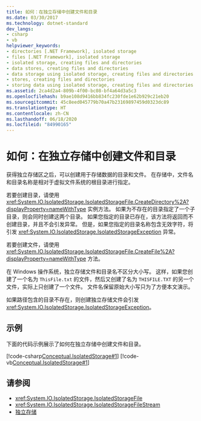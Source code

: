 ```yaml
---
title: 如何：在独立存储中创建文件和目录
ms.date: 03/30/2017
ms.technology: dotnet-standard
dev_langs:
- csharp
- vb
helpviewer_keywords:
- directories [.NET Framework], isolated storage
- files [.NET Framework], isolated storage
- isolated storage, creating files and directories
- data stores, creating files and directories
- data storage using isolated storage, creating files and directories
- stores, creating files and directories
- storing data using isolated storage, creating files and directories
ms.assetid: 2ca4d2a4-809b-4f00-bc08-bf4a64d3a5c3
ms.openlocfilehash: b9ae108d9416bb834fc230fde1e62b929c21eb20
ms.sourcegitcommit: 45c8eed045779b70a47b23169897459d0323dc89
ms.translationtype: HT
ms.contentlocale: zh-CN
ms.lasthandoff: 06/18/2020
ms.locfileid: "84990165"
---
```

# <a name="how-to-create-files-and-directories-in-isolated-storage"></a>如何：在独立存储中创建文件和目录

获得独立存储区之后，可以创建用于存储数据的目录和文件。 在存储中，文件名和目录名称是相对于虚拟文件系统的根目录进行指定。  
  
 若要创建目录，请使用 <xref:System.IO.IsolatedStorage.IsolatedStorageFile.CreateDirectory%2A?displayProperty=nameWithType> 实例方法。 如果为不存在的目录指定了一个子目录，则会同时创建这两个目录。 如果您指定的目录已存在，该方法将返回而不创建目录，并且不会引发异常。 但是，如果您指定的目录名称包含无效字符，将引发 <xref:System.IO.IsolatedStorage.IsolatedStorageException> 异常。  
  
 若要创建文件，请使用 <xref:System.IO.IsolatedStorage.IsolatedStorageFile.CreateFile%2A?displayProperty=nameWithType> 方法。  
  
 在 Windows 操作系统，独立存储文件和目录名不区分大小写。 这样，如果您创建了一个名为 `ThisFile.txt` 的文件，然后又创建了名为 `THISFILE.TXT` 的另一个文件，实际上只创建了一个文件。 文件名保留原始大小写只为了方便本文演示。  

 如果路径包含的目录不存在，则创建独立存储文件会引发 <xref:System.IO.IsolatedStorage.IsolatedStorageException>。
  
## <a name="example"></a>示例  
 下面的代码示例展示了如何在独立存储中创建文件和目录。  
  
 [!code-csharp[Conceptual.IsolatedStorage#1](../../../samples/snippets/csharp/VS_Snippets_CLR/conceptual.isolatedstorage/cs/source.cs#1)]
 [!code-vb[Conceptual.IsolatedStorage#1](../../../samples/snippets/visualbasic/VS_Snippets_CLR/conceptual.isolatedstorage/vb/source.vb#1)]  
  
## <a name="see-also"></a>请参阅

- <xref:System.IO.IsolatedStorage.IsolatedStorageFile>
- <xref:System.IO.IsolatedStorage.IsolatedStorageFileStream>
- [独立存储](isolated-storage.md)
